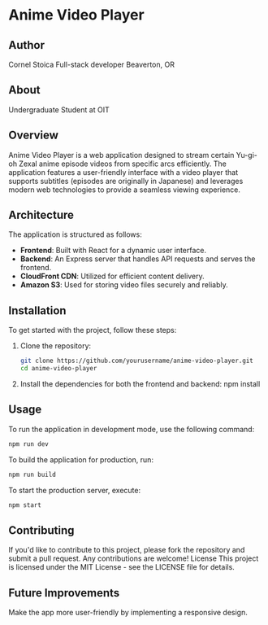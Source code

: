 # Anime Video Player

## Author

Cornel Stoica
Full-stack developer
Beaverton, OR

## About

Undergraduate Student at OIT

## Overview

Anime Video Player is a web application designed to stream certain Yu-gi-oh Zexal anime episode videos from specific arcs efficiently.
The application features a user-friendly interface with a video player that supports subtitles (episodes are originally in Japanese)
and leverages modern web technologies to provide a seamless viewing experience.

## Architecture

The application is structured as follows:

-   **Frontend**: Built with React for a dynamic user interface.
-   **Backend**: An Express server that handles API requests and serves the frontend.
-   **CloudFront CDN**: Utilized for efficient content delivery.
-   **Amazon S3**: Used for storing video files securely and reliably.

## Installation

To get started with the project, follow these steps:

1. Clone the repository:
    ```bash
    git clone https://github.com/yourusername/anime-video-player.git
    cd anime-video-player
    ```
2. Install the dependencies for both the frontend and backend:
   npm install

## Usage

To run the application in development mode, use the following command:

```bash
npm run dev
```

To build the application for production, run:

```bash
npm run build
```

To start the production server, execute:

```bash
npm start
```

## Contributing

If you'd like to contribute to this project, please fork the repository and submit a pull request. Any contributions are welcome!
License
This project is licensed under the MIT License - see the LICENSE file for details.

## Future Improvements

Make the app more user-friendly by implementing a responsive design.
